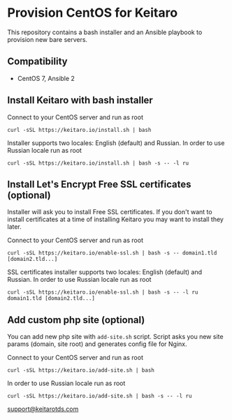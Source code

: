 # Provision CentOS for Keitaro

This repository contains a bash installer and an Ansible playbook to provision new bare servers.

## Compatibility
 - CentOS 7, Ansible 2

## Install Keitaro with bash installer

Connect to your CentOS server and run as root

    curl -sSL https://keitaro.io/install.sh | bash

Installer supports two locales: English (default) and Russian. In order to use Russian locale run as root

    curl -sSL https://keitaro.io/install.sh | bash -s -- -l ru

## Install Let's Encrypt Free SSL certificates (optional)

Installer will ask you to install Free SSL certificates. If you don't want to install certificates at a time of
installing Keitaro you may want to install they later.

Connect to your CentOS server and run as root

    curl -sSL https://keitaro.io/enable-ssl.sh | bash -s -- domain1.tld [domain2.tld...]

SSL certificates installer supports two locales: English (default) and Russian. In order to use Russian locale
run as root

    curl -sSL https://keitaro.io/enable-ssl.sh | bash -s -- -l ru domain1.tld [domain2.tld...]

## Add custom php site (optional)

You can add new php site with `add-site.sh` script. Script asks you new site params (domain, site root) and
generates config file for Nginx.

Connect to your CentOS server and run as root

    curl -sSL https://keitaro.io/add-site.sh | bash

In order to use Russian locale run as root

    curl -sSL https://keitaro.io/add-site.sh | bash -s -- -l ru


support@keitarotds.com
